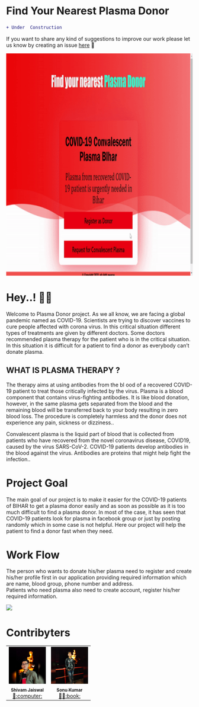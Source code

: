 # Find Your Nearest Plasma Donor

```diff 
+ Under  Construction 
``` 
If you want to share any kind of suggestions to improve our work please let us know by creating an issue [here](https://github.com/Shivam648/Plasma_Donor/issues)
:two_men_holding_hands:

<img src="Donor1.gif" height="600" width="auto">
<!----![alt text](B1.jpg)---->
<h1>Hey..! 🧑‍⚕️ </h1>
<p>Welcome to Plasma Donor project. As we all know, we are facing a global pandemic named as COVID-19. Scientists are trying to discover vaccines to cure people affected with corona virus. In this critical situation different types of treatments are given by different doctors. Some doctors recommended plasma therapy for the patient who is in the critical situation. In this situation it is difficult for a patient to find a donor as everybody can’t donate plasma.</p>



<h2>WHAT IS PLASMA THERAPY ?</h2>
		<p>The therapy aims at using antibodies from the bl ood of a recovered COVID-19 patient to treat those critically infected by the virus. Plasma is a blood component that contains virus-fighting antibodies. It is like blood donation, however, in the same plasma gets separated from the blood and the remaining blood will be transferred back to your body resulting in zero blood loss. The procedure is completely harmless and the donor does not experience any pain, sickness or dizziness..</p>
		<p>Convalescent plasma is the liquid part of blood that is collected from patients who have recovered from the novel coronavirus disease, COVID19, caused by the virus SARS-CoV-2. COVID-19 patients develop antibodies in the blood against the virus. Antibodies are proteins that might help fight the infection..</p>



<h1>Project Goal</h1>

<p>The main goal of our project is to make it easier for the COVID-19 patients of BIHAR to get a plasma donor easily and as soon as possible as it is too much difficult to find a plasma donor. In most of the case, it has seen that COVID-19 patients look for plasma in facebook group or just by posting randomly which in some case is not helpful. Here our project will help the patient to find a donor fast when they need.</p>

<h1>Work Flow</h1>

<p>The person who wants to donate his/her plasma need to register and create his/her profile first in our application providing required information which are name, blood group, phone number and address.<br>
Patients who need plasma also need to create account, register his/her required information.</p>

<img src="donor.gif" height="600" width="auto">

<h1>Contribyters</h1>

<table>
  <tr>
   <td align="center"><a href="#"><img src="svg/shivam.jpg" width="100px;" alt=""/><br /><sub><b>Shivam Jaiswal</b></sub></a><br /><a href="#" title="Frontend">🤩</a><a href="#" title="Code">:computer:</a></td>
    <td align="center"><a href="#"><img src="svg/1609855353367.jpg" width="100px;" alt=""/><br /><sub><b>Sonu Kumar</b></sub></a><br /><a href="#" title="Backend">🤔</a><a href="#" title="Wireframing">🦴</a><a href="#" title="Documentation">:book:</a></td>
  </tr>
  </table>
